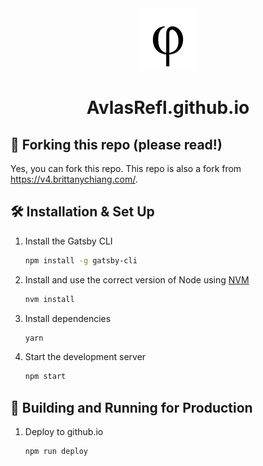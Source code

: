 <div align="center">
  <img alt="Logo" src="src/images/phi.svg" width="100" />
</div>
<h1 align="center">
  AvlasRefl.github.io
</h1>


## 🚨 Forking this repo (please read!)

Yes, you can fork this repo. This repo is also a fork from https://v4.brittanychiang.com/.

## 🛠 Installation & Set Up

1. Install the Gatsby CLI

   ```sh
   npm install -g gatsby-cli
   ```

2. Install and use the correct version of Node using [NVM](https://github.com/nvm-sh/nvm)

   ```sh
   nvm install
   ```

3. Install dependencies

   ```sh
   yarn
   ```

4. Start the development server

   ```sh
   npm start
   ```

## 🚀 Building and Running for Production

1. Deploy to github.io

   ```sh
   npm run deploy
   ```


